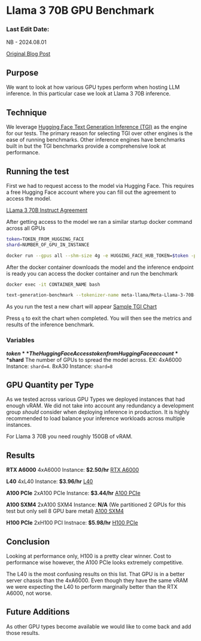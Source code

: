 # Llama 3 70B GPU Benchmark

### Last Edit Date:
NB - 2024.08.01

[Original Blog Post](https://massedcompute.com/llama-3-benchmark-across-various-gpu-types/)

## Purpose
We want to look at how various GPU types perform when hosting LLM inference. In this particular case we look at Llama 3 70B inference.

## Technique
We leverage [Hugging Face Text Generation Inference (TGI)](https://github.com/huggingface/text-generation-inference) as the engine for our tests. The primary reason for selecting TGI over other engines is the ease of running benchmarks. Other inference engines have benchmarks built in but the TGI benchmarks provide a comprehensive look at performance.

## Running the test
First we had to request access to the model via Hugging Face. This requires a free Hugging Face account where you can fill out the agreement to access the model.

[LLama 3 70B Instruct Agreement](./images/Llama3/meta-llama_Meta-Llama-3-70B-Instruct_agreement.png)

After getting access to the model we ran a similar startup docker command across all GPUs

```bash
token=TOKEN_FROM_HUGGING_FACE
shard=NUMBER_OF_GPU_IN_INSTANCE

docker run --gpus all --shm-size 4g -e HUGGING_FACE_HUB_TOKEN=$token -p 8080:80 -v ~/data ghcr.io/huggingface/text-generation-inference:latest --model-id meta-llama/Meta-Llama-3-70B-Instruct --sharded true --num-shard $shard
```

After the docker container downloads the model and the inference endpoint is ready you can access the docker container and run the benchmark

```bash
docker exec -it CONTAINER_NAME bash

text-generation-benchmark --tokenizer-name meta-llama/Meta-Llama-3-70B-Instruct
```

As you run the test a new chart will appear
[Sample TGI Chart](../shared-images/sample_tgi_benchmark.png)

Press `q` to exit the chart when completed. You will then see the metrics and results of the inference benchmark.

### Variables

**$token** The Hugging Face Access token from Hugging Face account
**$shard** The number of GPUs to spread the model across. EX: 4xA6000 Instance: `shard=4`. 8xA30 Instance: `shard=8`

## GPU Quantity per Type
As we tested across various GPU Types we deployed instances that had enough vRAM. We did not take into account any redundancy a development group *should* consider when deploying inference in production. It is highly recommended to load balance your inference workloads across multiple instances.

For Llama 3 70B you need roughly 150GB of vRAM.

## Results

**RTX A6000**
4xA6000 Instance: **$2.50/hr**
[RTX A6000](./images/Llama3/4xA6000-llama3-70b.png)

**L40**
4xL40 Instance: **$3.96/hr**
[L40](./images/Llama3/4xL40-llama3-70b.png)

**A100 PCIe**
2xA100 PCIe Instance: **$3.44/hr**
[A100 PCIe](./images/Llama3/2xA100PCIe-llama3-70b.png)

**A100 SXM4**
2xA100 SXM4 Instance: **N/A** (We partitioned 2 GPUs for this test but only sell 8 GPU bare metal)
[A100 SXM4](./images/Llama3/2xA100SXM4-llama3-70b.png)

**H100 PCIe**
2xH100 PCI Instnace: **$5.98/hr**
[H100 PCIe](./images/Llama3/2xH100PCIe-llama3-70b.png)

## Conclusion
Looking at performance only, H100 is a pretty clear winner. Cost to performance wise however, the A100 PCIe looks extremely competitive. 

The L40 is the most confusing results on this list. That GPU is in a better server chassis than the 4xA6000. Even though they have the same vRAM we were expecting the L40 to perform marginally better than the RTX A6000, not worse.

## Future Additions
As other GPU types become available we would like to come back and add those results.